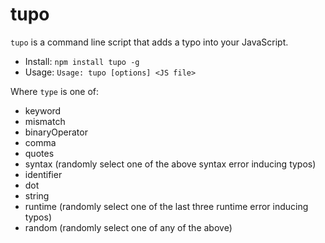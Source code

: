 # tupo

`tupo` is a command line script that adds a typo into your JavaScript.

* Install: `npm install tupo -g`
* Usage: `Usage: tupo [options] <JS file>`

Where `type` is one of:

* keyword
* mismatch
* binaryOperator
* comma
* quotes
* syntax (randomly select one of the above syntax error inducing typos)
* identifier
* dot
* string
* runtime (randomly select one of the last three runtime error inducing typos)
* random (randomly select one of any of the above)




